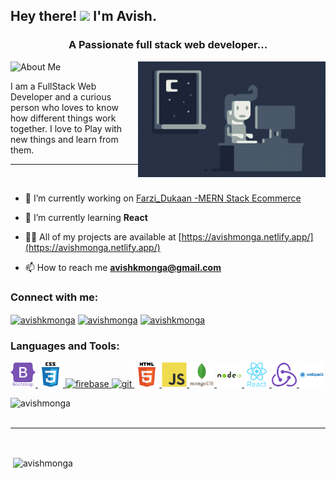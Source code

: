 <!-- ### Hi there 👋
 -->
<!--
**avishmonga/avishmonga** is a ✨ _special_ ✨ repository because its `README.md` (this file) appears on your GitHub profile.

Here are some ideas to get you started:

- 🔭 I’m currently working on ...
- 🌱 I’m currently learning ...
- 👯 I’m looking to collaborate on ...
- 🤔 I’m looking for help with ...
- 💬 Ask me about ...
- 📫 How to reach me: ...
- 😄 Pronouns: ...
- ⚡ Fun fact: ...
-->
 <h2> Hey there! <img src="https://media.giphy.com/media/hvRJCLFzcasrR4ia7z/giphy.gif" width="30px"> I'm Avish.</h2>

<!-- <h1 align="center">Hi 👋, I'm Avish Kumar</h1> -->
<h3 align="center">A Passionate full stack web developer...</h3>
 <div><img align="right" alt="Github" src="https://raw.githubusercontent.com/AVS1508/AVS1508/master/assets/Night-Coding.gif" /></div>
<p style="display:flex; align-items: center"> <img src="https://img.icons8.com/color/48/000000/user-male-circle--v2.png"/> About Me </p> <p>I am a FullStack Web Developer and a curious person who loves to know how different things work together. I love to Play with new things and learn from them.
 <br/>
 <hr />
 <br /> 
 
- 🔭 I’m currently working on [Farzi_Dukaan -MERN Stack Ecommerce](https://github.com/avishmonga/farzi_dukaan)

- 🌱 I’m currently learning **React**

- 👨‍💻 All of my projects are available at [https://avishmonga.netlify.app/](https://avishmonga.netlify.app/)

- 📫 How to reach me **avishkmonga@gmail.com**

<!-- - 📄 Resume:- [https://drive.google.com/file/d/1IoU3M1x2GmyKJxIa1A8_kvtukLY4yy87/view](https://drive.google.com/file/d/1IoU3M1x2GmyKJxIa1A8_kvtukLY4yy87/view) -->

<h3 align="left">Connect with me:</h3>
<p align="left">
<a href="https://linkedin.com/in/avishkmonga" target="blank"><img align="center" src="https://raw.githubusercontent.com/rahuldkjain/github-profile-readme-generator/master/src/images/icons/Social/linked-in-alt.svg" alt="avishkmonga" height="30" width="40" /></a>
<a href="https://instagram.com/avishmonga" target="blank"><img align="center" src="https://raw.githubusercontent.com/rahuldkjain/github-profile-readme-generator/master/src/images/icons/Social/instagram.svg" alt="avishmonga" height="30" width="40" /></a>
<a href="https://www.leetcode.com/avishkmonga" target="blank"><img align="center" src="https://raw.githubusercontent.com/rahuldkjain/github-profile-readme-generator/master/src/images/icons/Social/leet-code.svg" alt="avishkmonga" height="30" width="40" /></a>
</p>

<h3 align="left">Languages and Tools:</h3>
<p align="left"> <a href="https://getbootstrap.com" target="_blank" rel="noreferrer"> <img src="https://raw.githubusercontent.com/devicons/devicon/master/icons/bootstrap/bootstrap-plain-wordmark.svg" alt="bootstrap" width="40" height="40"/> </a> <a href="https://www.w3schools.com/css/" target="_blank" rel="noreferrer"> <img src="https://raw.githubusercontent.com/devicons/devicon/master/icons/css3/css3-original-wordmark.svg" alt="css3" width="40" height="40"/> </a> <a href="https://firebase.google.com/" target="_blank" rel="noreferrer"> <img src="https://www.vectorlogo.zone/logos/firebase/firebase-icon.svg" alt="firebase" width="40" height="40"/> </a> <a href="https://git-scm.com/" target="_blank" rel="noreferrer"> <img src="https://www.vectorlogo.zone/logos/git-scm/git-scm-icon.svg" alt="git" width="40" height="40"/> </a> <a href="https://www.w3.org/html/" target="_blank" rel="noreferrer"> <img src="https://raw.githubusercontent.com/devicons/devicon/master/icons/html5/html5-original-wordmark.svg" alt="html5" width="40" height="40"/> </a> <a href="https://developer.mozilla.org/en-US/docs/Web/JavaScript" target="_blank" rel="noreferrer"> <img src="https://raw.githubusercontent.com/devicons/devicon/master/icons/javascript/javascript-original.svg" alt="javascript" width="40" height="40"/> </a> <a href="https://www.mongodb.com/" target="_blank" rel="noreferrer"> <img src="https://raw.githubusercontent.com/devicons/devicon/master/icons/mongodb/mongodb-original-wordmark.svg" alt="mongodb" width="40" height="40"/> </a> <a href="https://nodejs.org" target="_blank" rel="noreferrer"> <img src="https://raw.githubusercontent.com/devicons/devicon/master/icons/nodejs/nodejs-original-wordmark.svg" alt="nodejs" width="40" height="40"/> </a> <a href="https://reactjs.org/" target="_blank" rel="noreferrer"> <img src="https://raw.githubusercontent.com/devicons/devicon/master/icons/react/react-original-wordmark.svg" alt="react" width="40" height="40"/> </a> <a href="https://redux.js.org" target="_blank" rel="noreferrer"> <img src="https://raw.githubusercontent.com/devicons/devicon/master/icons/redux/redux-original.svg" alt="redux" width="40" height="40"/> </a> <a href="https://webpack.js.org" target="_blank" rel="noreferrer"> <img src="https://raw.githubusercontent.com/devicons/devicon/d00d0969292a6569d45b06d3f350f463a0107b0d/icons/webpack/webpack-original-wordmark.svg" alt="webpack" width="40" height="40"/> </a> </p>

<p><img align="left" src="https://github-readme-stats.vercel.app/api/top-langs?username=avishmonga&show_icons=true&locale=en&layout=compact" alt="avishmonga" /></p>
<br/>
<br/>
<hr/>
<br/>

<p>&nbsp;<img align="center" src="https://github-readme-stats.vercel.app/api?username=avishmonga&show_icons=true&locale=en" alt="avishmonga" /></p>

